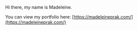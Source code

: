Hi there, my name is Madeleine.

You can view my portfolio here: [https://madeleineprak.com/](https://madeleineprak.com/)